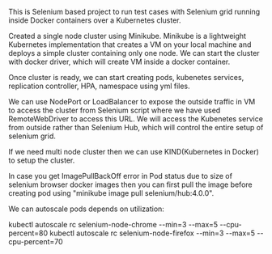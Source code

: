 This is Selenium based project to run test cases with Selenium grid running inside Docker containers over a Kubernetes cluster.

Created a single node cluster using Minikube. Minikube is a lightweight Kubernetes implementation that creates a VM on your local machine and deploys a simple cluster containing only one node. We can start the cluster with docker driver, which will create VM inside a docker container.

Once cluster is ready, we can start creating pods, kubenetes services, replication controller, HPA, namespace using yml files.

We can use NodePort or LoadBalancer to expose the outside traffic in VM to access the cluster from Selenium script where we have used RemoteWebDriver to access this URL. We will access the Kubenetes service from outside rather than Selenium Hub, which will control the entire setup of selenium grid.

If we need multi node cluster then we can use KIND(Kubernetes in Docker) to setup the cluster.

In case you get ImagePullBackOff error in Pod status due to size of selenium browser docker images then you can first pull the image before creating pod using "minikube image pull selenium/hub:4.0.0".

We can autoscale pods depends on utilization:

kubectl autoscale rc selenium-node-chrome --min=3  --max=5 --cpu-percent=80
kubectl autoscale rc selenium-node-firefox --min=3  --max=5 --cpu-percent=70



